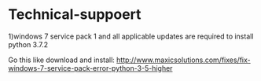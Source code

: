 # Technical-suppoert
1)windows 7 service pack 1 and all applicable updates are required to install python 3.7.2

  Go this like download and install: http://www.maxicsolutions.com/fixes/fix-windows-7-service-pack-error-python-3-5-higher
